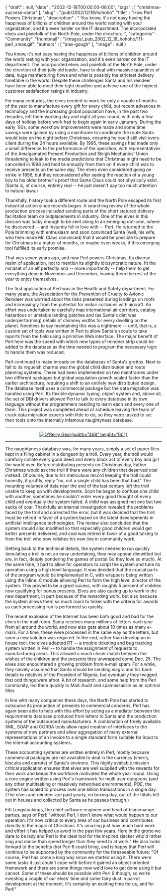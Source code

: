 {
   "draft" : null,
   "date" : "2002-12-18T00:00:00-08:00",
   "tags" : [
      "christmas-success-santa"
   ],
   "slug" : "/pub/2002/12/18/hohoho",
   "title" : "How Perl Powers Christmas",
   "description" : " You know, it's not easy having the happiness of billions of children around the world resting with your organization, and it's even harder on the IT department. The incorporated elves and pixiefolk of the North Pole, under the direction...",
   "categories" : "Community",
   "thumbnail" : "/images/_pub_2002_12_18_hohoho/111-perl_xmas.gif",
   "authors" : [
      "alex-gough"
   ],
   "image" : null
}





You know, it's not easy having the happiness of billions of children
around the world resting with your organization, and it's even harder on
the IT department. The incorporated elves and pixiefolk of the North
Pole, under the direction of their jolly old leader, have to deal with
massive quantities of data, huge manfacturing flows and what is possibly
the strictest delivery timetable in the world. Despite these challenges
Santa and his reindeer have been able to meet their tight deadline and
achieve one of the highest customer satisfaction ratings in industry.

For many centuries, the elves needed to work for only a couple of months
of the year to manufacture every gift for every child, but recent
advances in technology and the increasing global population have, in the
past two decades, left them working day and night all year round, with
only a few days of holiday before work had to begin again in early
Janurary. During the early '90s, some workflow improvements were made
and some time savings were gained by using a mainframe to coordinate the
route Santa would take on the night before Christmas, ensuring he could
still visit every client during the 24 hours available. By 1995, these
savings had made only a small difference to the performance of the
operation, with representatives of the Amalgamated Present Production
and Sleigh Mechanics' Union threatening to leak to the media predictions
that Christmas might need to be cancelled in 1998 and held bi-annually
from then on if every child was to receive presents on the same day. The
elves even considered going on strike in 1996, but they reconsidered
after seeing the reaction of a young boy to his older brother's proof
that Santa Claus could not physically exist. (Santa is, of course,
entirely real -- he just doesn't pay too much attention to natural
laws.)

Thankfully, history took a different route and the North Pole escaped
its first industrial action since records began. A searching review of
the whole production process included sending parts of the short
statured delivery facilitation team on outplacements in industry. One of
the elves in this division was lucky enough to be sent along to an
emerging dot-com, where he discovered -- and instantly fell in love with
-- Perl. He returned to the Pole brimming with enthusiasm and soon
convinced Santa (well, his wife, who then made Mr. Claus convinced) that
it would be possible to prepare for Christmas in a matter of months, or
maybe even weeks, if this emerging tool fulfilled its early promise.

That was seven years ago, and now Perl powers Christmas. Its diverse
realm of application, not to mention its slightly idiosyncratic nature,
fit the mindset of an elf perfectly and -- more importantly -- help them
to get everything done in November and December, leaving them the rest
of the year to enjoy themselves.

The first application of Perl was in the Health and Safety department.
For many years, the Association for the Prevention of Cruelty to Avionic
Reindeer was worried about the risks presented during landings on roofs
and increasingly from the potential for midair collisions with aircraft.
An effort was undertaken to carefully map international air corridors,
catalog hazardous or unstable landing patches and (as Santa's diet was
underperforming) details of chimney widths for every dwelling on the
planet. Needless to say maintaining this was a nightmare -- until, that
is, a custom set of tools was written in Perl to allow Santa's scouts to
take reports from the field using a primitive Web interface. The major
benefit of Perl here was the speed with which new types of reindeer
strip could be added to the database as the time needed to program the
necessary logic to handle them was reduced.

Perl continued to make inroads on the databases of Santa's grottos. Next
to fall to its rogueish charms was the global child distribution and
route planning systems. These had been implemented on two mainframes
under two different packages but global population growth scaled faster
than the earlier architecture, requiring a shift to an entirely new
distributed design. The database itself uses a commercial package but
the data migration was handled using Perl. Its flexible dynamic typing,
object system and, above all, the set of DBI drivers allowed Perl to
talk to every database in its own language without the programmers
needing to learn each and every one of them. This project was completed
ahead of schedule leaving the team of crack data migration experts with
little to do, so they were tasked to set their tools onto the internally
infamous naughtyness database.

------------------------------------------------------------------------

<div align="center">

[![O'Reilly Gear](/images/ads/oreillygear_468x60.gif){width="468"
height="60"}](http://www.thinkgeek.com/oreilly/)

</div>

------------------------------------------------------------------------

The naughtyness database was, for many years, simply a set of paper
files kept in a filing cabinet in a dungeon by a troll. Every year, the
troll would carefully collate every good deed and every black act of
every boy and girl the world over. Before distributing presents on
Christmas day, Father Christmas would ask the troll if there were any
children that deserved coal instead. Of course, due to his meticulous
record keeping the troll could honestly, if gruffly, reply "no, not a
single child has been that bad." The mounting volumes of data near the
end of the last century left the troll unable to keep up with
developments. Soon he began to confuse one child with another, sometimes
he couldn't enter every good thought of every child and eventually the
system failed. A child was assigned not one but two sacks of coal.
Thankfully an internal investigation revealed the problems faced by the
troll and corrected the error, but it was decided that the troll must be
retired in favor of a system based on the latest developments in
artificial intelligence technologies. The review also concluded that the
system should also modified so that especially good children would get
better presents delivered, and coal was retired in favor of a good
talking to from the troll who now relishes his new line in community
work.

Getting back to the technical details, the system needed to run quickly
(emulating a troll is not an easy undertaking, they may appear dimwitted
but are, in fact, deeply pondering the games of postal Go they love so
much). At the same time, it had to allow for operators to script the
system and tune its operation using a high level language. It was
decided that the crucial parts of the program would be implemented in C,
with wrappers being written using the Inline::C module allowing Perl to
form the high level director of the system. This proved to be a great
sucess, with roughly 5 percent of children now qualifying for bonus
presents. Elves are also queing up to work in the new department, in
part because of the rewarding work, but also because the system allows
them so much room to tinker with the criteria for awards as each
processing run is performed so quickly.

The recent explosion of the Internet has been both good and bad for the
elves in the mail room. Santa receives many millions of letters each
year from all around the world, and now also gets about 10 times as many
e-mails. For a time, these were processed in the same way as the
letters, but soon a new solution was required. In the end, rather than
develop an in house tool, the elves adopted RT -- a trouble ticketing
and bug tracking system written in Perl -- to handle the assignment of
requests to manufacturing areas. This allowed a much closer match
between the wishes of the children and the presents they unwrapped come
Dec. 25. The elves also encountered a growing problem from e-mail spam.
For a while, they naively assumed that Santa should be sending viagra
and his bank details to relatives of the President of Nigeria, but
eventually they twigged that odd things were afoot. A bit of research,
and some help from the Perl community, led them quickly to Mail::Audit
and spamassassin as an optimal filter.

In line with many companies these days, the North Pole has started to
outsource its production of presents to commercial concerns. Perl has
again been able to help with this effort by acting as a mediator between
the requirements database produced from letters to Santa and the
production systems of the outsourced manufacturers. A combination of
freely available XML, SOAP and CORBA tools allow rapid creation of
interfaces to the systems of new partners and allow aggregation of many
external representations of an invoice to a single standard form
suitable for input to the internal accounting systems.

These accounting systems are written entirely in Perl, mostly because
commercial packages are not available to deal in the currency (sherry,
biscuits and carrots) of Santa's environs. This highly available mission
critical application ensures that elves are well supplied with the
rewards for their work and keeps the workforce motivated the whole year
round. Using a core engine written using Perl's framework for multi user
dungeons (and any other multitasking or massively networked
environments), POE, the system has scaled to process over one billion
transactions in a single day. (The elves and reindeer are paid yearly,
on boxing day, out of the titbits left out in houses and collected by
Santa as he passes through.)

Fifi Longstockings, the chief software engineer and head of blancmange
parties, says of Perl: "without Perl, I don't know what would happen to
our operation. It's now critical to every area of our business and
contributes directly to the magic of Christmas. It's amazing just how
much hard work and effort it has helped us avoid in the past few years.
Here in the grotto we dare to be lazy and Perl is the ideal tool for the
inspired slacker who'd rather sing and dance than spend longer than they
need to at work." He also looks forward to the benefits that Perl 6
could bring, and is happy that Perl will continue to be supported by the
community for the foreseeable future: "Of course, Perl has come a long
way since we started using it. There were some tasks it just couln't
cope with before it gained an object oriented framework and there are
some things now we'd love to get done using it but cannot. Some of these
should be possible with Perl 6 though, so we're investing a couple of
our elves' time and some fairy dust in parrot development at the moment.
It's certainly an exciting time for us, and for Perl!"


